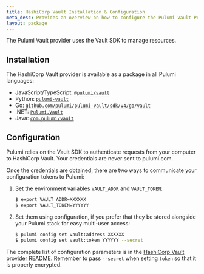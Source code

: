 ```yaml
---
title: HashiCorp Vault Installation & Configuration
meta_desc: Provides an overview on how to configure the Pulumi Vault Provider.
layout: package
---
```


The Pulumi Vault provider uses the Vault SDK to manage resources.

## Installation

The HashiCorp Vault provider is available as a package in all Pulumi languages:

* JavaScript/TypeScript: [`@pulumi/vault`](https://www.npmjs.com/package/@pulumi/vault)
* Python: [`pulumi-vault`](https://pypi.org/project/pulumi-vault/)
* Go: [`github.com/pulumi/pulumi-vault/sdk/v4/go/vault`](https://github.com/pulumi/pulumi-vault)
* .NET: [`Pulumi.Vault`](https://www.nuget.org/packages/Pulumi.Vault)
* Java: [`com.pulumi/vault`](https://central.sonatype.com/artifact/com.pulumi/vault)

## Configuration

Pulumi relies on the Vault SDK to authenticate requests from your computer to HashiCorp Vault. Your credentials are never sent
to pulumi.com.

Once the credentials are obtained, there are two ways to communicate your configuration tokens to Pulumi:

1. Set the environment variables `VAULT_ADDR` and `VAULT_TOKEN`:

    ```bash
    $ export VAULT_ADDR=XXXXXX
    $ export VAULT_TOKEN=YYYYYY
    ```

2. Set them using configuration, if you prefer that they be stored alongside your Pulumi stack for easy multi-user access:

    ```bash
    $ pulumi config set vault:address XXXXXX
    $ pulumi config set vault:token YYYYYY --secret
    ```

The complete list of
configuration parameters is in the [HashiCorp Vault provider README](https://github.com/pulumi/pulumi-vault/blob/master/README.md).
Remember to pass `--secret` when setting `token` so that it is properly encrypted.
